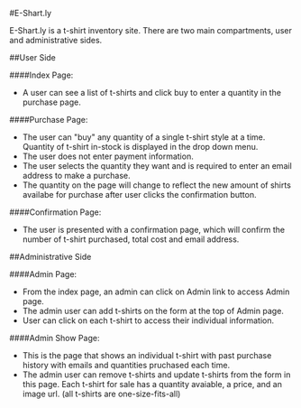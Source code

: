 #E-Shart.ly

E-Shart.ly is a t-shirt inventory site. There are two main compartments, user and administrative sides.

##User Side

####Index Page:
* A user can see a list of t-shirts and click buy to enter a quantity in the purchase page.

####Purchase Page:
* The user can "buy" any quantity of a single t-shirt style at a time. Quantity of t-shirt in-stock is displayed in the drop down menu.
* The user does not enter payment information.
* The user selects the quantity they want and is required to enter an email address to make a purchase.
* The quantity on the page will change to reflect the new amount of shirts availabe for purchase after user clicks the confirmation button.

####Confirmation Page:
* The user is presented with a confirmation page, which will confirm the number of t-shirt purchased, total cost and email address.

##Administrative Side

####Admin Page:
* From the index page, an admin can click on Admin link to access Admin page.
* The admin user can add t-shirts on the form at the top of Admin page.
* User can click on each t-shirt to access their individual information.

####Admin Show Page:
* This is the page that shows an individual t-shirt with past purchase history with emails and quantities pruchased each time.
* The admin user can remove t-shirts and update t-shirts from the form in this page. Each t-shirt for sale has a quantity avaiable, a price, and an image url. (all t-shirts are one-size-fits-all)
